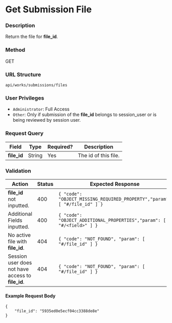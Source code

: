 Get Submission File
===
### Description
Return the file for **file_id**.

### Method
GET

### URL Structure
`api/works/submissions/files`

### User Privileges
* `Administrator`: Full Access
* `Other`: Only if submission of the **file_id** belongs to session_user or is being reviewed by session user.

### Request Query
| Field             | Type   | Required? | Description          |
|-------------------|--------|-----------|----------------------|
| **file_id**       | String | Yes       | The id of this file. |

### Validation
| Action                                                  | Status | Expected Response                                                         |
|---------------------------------------------------------|--------|---------------------------------------------------------------------------|
| **file_id** not inputted.                               | 400    | `{ "code": "OBJECT_MISSING_REQUIRED_PROPERTY","param": [ "#/file_id" ] }` |
| Additional Fields inputted.                             | 400    | `{ "code": "OBJECT_ADDITIONAL_PROPERTIES","param": [ "#/<field>" ] }`     |
| No active file with **file_id**.                        | 404    | `{ "code": "NOT_FOUND", "param": [ "#/file_id" ] }`                       |
| Session user does not have access to **file_id**.       | 404    | `{ "code": "NOT_FOUND", "param": [ "#/file_id" ] }`                       |

#### Example Request Body
```
{
    "file_id": "5935ed0e5ecf04cc3388de8e"
}
```
